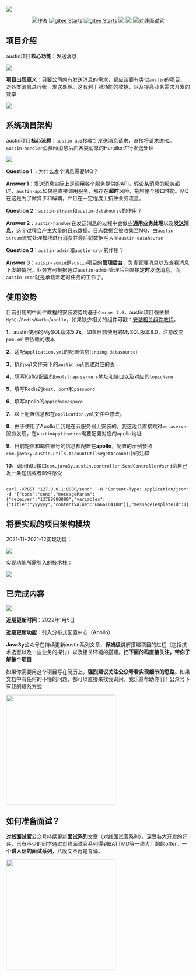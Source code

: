 ![](https://p3-juejin.byteimg.com/tos-cn-i-k3u1fbpfcp/2ccd794db76e482680f72d60959cf368~tplv-k3u1fbpfcp-zoom-1.image)

<p align="center">
  <a href="#"><img src="https://img.shields.io/badge/Author-3y-orange.svg" alt="作者"></a>
  <a href="https://gitee.com/zhongfucheng/austin"><img src="https://gitee.com/zhongfucheng/austin/badge/star.svg?theme=dark" alt="gitee Starts"></a>
  <a href="https://gitee.com/zhongfucheng/austin"><img src="https://gitee.com/zhongfucheng/austin/badge/fork.svg?theme=dark" alt="gitee Starts"></a>
  <a href="https://github.com/ZhongFuCheng3y/austin"><img src="https://img.shields.io/github/forks/ZhongFuCheng3y/austin.svg?style=flat&label=GithubFork"></a> 
  <a href="https://github.com/ZhongFuCheng3y/austin"><img src="https://img.shields.io/github/stars/ZhongFuCheng3y/austin.svg?style=flat&label=GithubStars"></a> 
  <a href="#如何准备面试"><img src="https://img.shields.io/badge/如何准备-面试-yellow.svg" alt="对线面试官"></a>
</p>


## 项目介绍

austin项目**核心功能**：发送消息

![](https://p3-juejin.byteimg.com/tos-cn-i-k3u1fbpfcp/5436b2e3d6cd471db9aafbd436198ca7~tplv-k3u1fbpfcp-zoom-1.image)

**项目出现意义**：只要公司内有发送消息的需求，都应该要有类似`austin`的项目，对各类消息进行统一发送处理。这有利于对功能的收拢，以及提高业务需求开发的效率

![](https://p3-juejin.byteimg.com/tos-cn-i-k3u1fbpfcp/c267ebb2ff234243b8665312dbb46310~tplv-k3u1fbpfcp-zoom-1.image)

## 系统项目架构

austin项目**核心流程**：`austin-api`接收到发送消息请求，直接将请求进`MQ`。`austin-handler`消费`MQ`消息后由各类消息的Handler进行发送处理

![](https://p3-juejin.byteimg.com/tos-cn-i-k3u1fbpfcp/cce7979291e740a39c5f00f1cee8c214~tplv-k3u1fbpfcp-zoom-1.image)

**Question 1** ：为什么发个消息需要MQ？

**Answer 1**：发送消息实际上是调用各个服务提供的API，假设某消息的服务超时，`austin-api`如果是直接调用服务，那存在**超时**风险，拖垮整个接口性能。MQ在这是为了做异步和解耦，并且在一定程度上抗住业务流量。

**Question 2**：`austin-stream`和`austin-datahourse`的作用？

**Answer 2**：`austin-handler`在发送消息的过程中会做些**通用业务处理**以及**发送消息**，这个过程会产生大量的日志数据。日志数据会被收集至MQ，由`austin-stream`流式处理模块进行消费并最后将数据写入至`austin-datahourse`

**Question 3**：`austin-admin`和`austin-cron`的作用？

**Answer 3**：`autsin-admin`是`austin`项目的**管理后台**，负责管理消息以及查看消息下发的情况。业务方可根据通过`austin-admin`管理后台直接**定时**发送消息，而`austin-cron`就是承载着定时任务的工作了。

## 使用姿势

目前引用的中间件教程的安装姿势均基于`Centos 7.6`，austin项目强依赖`MySQL`/`Redis`/`Kafka`/`apollo`，如果缺少相关的组件可戳：[安装相关组件教程](INSTALL.md)。

**1**、austin使用的MySQL版本**5.7x**。如果目前使用的MySQL版本8.0，注意改变`pom.xml`所依赖的版本

**2**、适配`application.yml`的配置信息(`srping.datasource`)

**3**、执行`sql`文件夹下的`austin.sql`创建对应的表

**4**、填写Kafka配置的`bootstrap-servers`地址和端口以及对应的`topicName`

**5**、填写Redis的`host`、`port`和`password`

**6**、填写apollo的`appid`/`namespace`

**7**、以上配置信息都在`application.yml`文件中修改。

**8**、由于使用了Apollo且我是在云服务器上安装的，我这边会直接跳过`metaserver`服务发现，在`AustinApplication`需要配置对应的apollo地址

**9**、目前短信和邮件账号的信息都配置在**apollo**，配置的示例参照`com.java3y.austin.utils.AccountUtils#getAccount`中的注释

**10**、调用http接口`com.java3y.austin.controller.SendController#send`给自己发一条短信或者邮件感受

```shell

curl -XPOST "127.0.0.1:8080/send"  -H 'Content-Type: application/json'  -d '{"code":"send","messageParam":{"receiver":"13788888888","variables":{"title":"yyyyyy","contentValue":"6666164180"}},"messageTemplateId":1}'

```



## 将要实现的项目架构模块

2021-11~2021-12实现功能：

![](https://p3-juejin.byteimg.com/tos-cn-i-k3u1fbpfcp/d2edbaed45c3471d946c09bd829d936b~tplv-k3u1fbpfcp-zoom-1.image)

实现功能所需引入的技术栈：

![](https://p3-juejin.byteimg.com/tos-cn-i-k3u1fbpfcp/4b200a3e5ab2450f9123756ac7cc7cf2~tplv-k3u1fbpfcp-zoom-1.image)

## 已完成内容

![](https://p3-juejin.byteimg.com/tos-cn-i-k3u1fbpfcp/2d93fbb67a054eb29c15684724f02abd~tplv-k3u1fbpfcp-zoom-1.image)

**近期更新时间**：2022年1月5日

**近期更新功能**：引入分布式配置中心（Apollo）


**Java3y**公众号在持续更新austin系列文章，**保姆级**讲解搭建项目的过程（包括技术选型以及一些业务的探讨）以及相关环境的搭建。**扫下面的码直接关注，带你了解整个项目**



如果你需要用这个项目写在简历上，**强烈建议关注公众号看实现细节的思路**。如果⽂档中有任何的不懂的问题，都可以直接来找我询问，我乐意帮助你们！公众号下有我的联系方式

<img align="center" src='https://p3-juejin.byteimg.com/tos-cn-i-k3u1fbpfcp/4e109cdb8d064c1e87541d7b6c17957d~tplv-k3u1fbpfcp-zoom-1.image' width=300px height=300px />

## 如何准备面试？

**对线面试官**公众号持续更新**面试系列**文章（对线面试官系列），深受各大开发的好评，已有不少的同学通过对线面试官系列得到BATTMD等一线大厂的的offer。一个**讲人话的面试系列**，八股文不再是背诵。

<img align="center" src='https://p3-juejin.byteimg.com/tos-cn-i-k3u1fbpfcp/f87f574e93964921a4d02146bf3ccdac~tplv-k3u1fbpfcp-zoom-1.image' width=300px height=300px />


